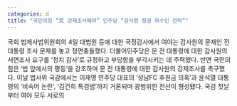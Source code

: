 ```yaml
---
categories: d
title: "국민의힘 “文 강제조사해야” 민주당 “감사원 정권 하수인 전락”"
---
```

국회 법제사법위원회의 4일 대법원 등에 대한 국정감사에서 여야는 감사원의 문재인 전 대통령 조사 문제를 놓고 정면충돌했다. 더불어민주당은 문 전 대통령에 대한 감사원의 서면조사 요구를 ‘정치 감사’로 규정하고 부당함을 부각시키는 데 주력했다. 반면 국민의힘은 ‘법 앞에서의 평등’을 강조하며 문 전 대통령에 대한 감사원의 강제조사를 촉구했다. 이날 법사위 국감에서는 이재명 민주당 대표의 ‘성남FC 후원금 의혹’과 윤석열 대통령의 ‘비속어 논란’, ‘김건희 특검법’까지 거론되며 광범위한 전선이 형성됐다. 국감 첫날부터 여야 모두 서로의
